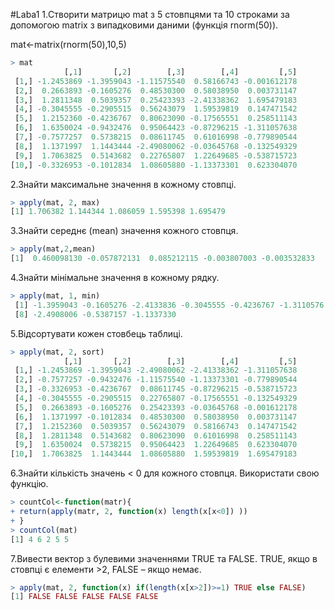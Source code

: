 #Laba1
1.Створити матрицю mat з 5 стовпцями та 10 строками за допомогою matrix з випадковими даними (функція rnorm(50)).

mat<-matrix(rnorm(50),10,5)

```r
> mat
            [,1]       [,2]        [,3]        [,4]         [,5]
 [1,] -1.2453869 -1.3959043 -1.11575540  0.58166743 -0.001612178
 [2,]  0.2663893 -0.1605276  0.48530300  0.58038950  0.003731147
 [3,]  1.2811348  0.5039357  0.25423393 -2.41338362  1.695479183
 [4,] -0.3045555 -0.2905515  0.56243079  1.59539819  0.147471542
 [5,]  1.2152360 -0.4236767  0.80623090 -0.17565551  0.258511143
 [6,]  1.6350024 -0.9432476  0.95064423 -0.87296215 -1.311057638
 [7,] -0.7577257  0.5738215  0.08611745  0.61016998 -0.779890544
 [8,]  1.1371997  1.1443444 -2.49080062 -0.03645768 -0.132549329
 [9,]  1.7063825  0.5143682  0.22765807  1.22649685 -0.538715723
[10,] -0.3326953 -0.1012834  1.08605880 -1.13373301  0.623304070
```

2.Знайти максимальне значення в кожному стовпці.
```r
> apply(mat, 2, max) 
[1] 1.706382 1.144344 1.086059 1.595398 1.695479
```

3.Знайти середнє (mean) значення кожного стовпця.
```r
> apply(mat,2,mean)
[1]  0.460098130 -0.057872131  0.085212115 -0.003807003 -0.003532833
```

4.Знайти мінімальне значення в кожному рядку.
```r
> apply(mat, 1, min) 
 [1] -1.3959043 -0.1605276 -2.4133836 -0.3045555 -0.4236767 -1.3110576 -0.7798905
 [8] -2.4908006 -0.5387157 -1.1337330
 ```

5.Відсортувати кожен стовбець таблиці.
```r
> apply(mat, 2, sort) 
            [,1]       [,2]        [,3]        [,4]         [,5]
 [1,] -1.2453869 -1.3959043 -2.49080062 -2.41338362 -1.311057638
 [2,] -0.7577257 -0.9432476 -1.11575540 -1.13373301 -0.779890544
 [3,] -0.3326953 -0.4236767  0.08611745 -0.87296215 -0.538715723
 [4,] -0.3045555 -0.2905515  0.22765807 -0.17565551 -0.132549329
 [5,]  0.2663893 -0.1605276  0.25423393 -0.03645768 -0.001612178
 [6,]  1.1371997 -0.1012834  0.48530300  0.58038950  0.003731147
 [7,]  1.2152360  0.5039357  0.56243079  0.58166743  0.147471542
 [8,]  1.2811348  0.5143682  0.80623090  0.61016998  0.258511143
 [9,]  1.6350024  0.5738215  0.95064423  1.22649685  0.623304070
[10,]  1.7063825  1.1443444  1.08605880  1.59539819  1.695479183
```

6.Знайти кількість значень < 0 для кожного стовпця. Використати свою функцію.
```r
> countCol<-function(matr){
+ return(apply(matr, 2, function(x) length(x[x<0]) ))
+ }
> countCol(mat)
[1] 4 6 2 5 5
```

7.Вивести вектор з булевими значеннями TRUE та FALSE. TRUE, якщо в стовпці є елементи >2, FALSE – якщо немає.
```r
> apply(mat, 2, function(x) if(length(x[x>2])>=1) TRUE else FALSE)
[1] FALSE FALSE FALSE FALSE FALSE
```

